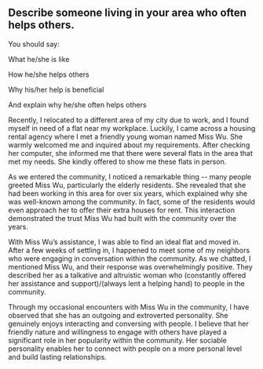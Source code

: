 ## Describe someone living in your area who often helps others.

You should say:

What he/she is like

How he/she helps others

Why his/her help is beneficial

And explain why he/she often helps others

Recently, I relocated to a different area of my city due to work, and I found myself in need of a flat near my workplace. Luckily, I came across a housing rental agency where I met a friendly young woman named Miss Wu. She warmly welcomed me and inquired about my requirements. After checking her computer, she informed me that there were several flats in the area that met my needs. She kindly offered to show me these flats in person.

As we entered the community, I noticed a remarkable thing -- many people greeted Miss Wu, particularly the elderly residents. She revealed that she had been working in this area for over six years, which explained why she was well-known among the community. In fact, some of the residents would even approach her to offer their extra houses for rent. This interaction demonstrated the trust Miss Wu had built with the community over the years.

With Miss Wu’s assistance, I was able to find an ideal flat and moved in. After a few weeks of settling in, I happened to meet some of my neighbors who were engaging in conversation within the community. As we chatted, I mentioned Miss Wu, and their response was overwhelmingly positive. They described her as a talkative and altruistic woman who (constantly offered her assistance and support)/(always lent a helping hand) to people in the community.

Through my occasional encounters with Miss Wu in the community, I have observed that she has an outgoing and extroverted personality. She genuinely enjoys interacting and conversing with people. I believe that her friendly nature and willingness to engage with others have played a significant role in her popularity within the community. Her sociable personality enables her to connect with people on a more personal level and build lasting relationships.